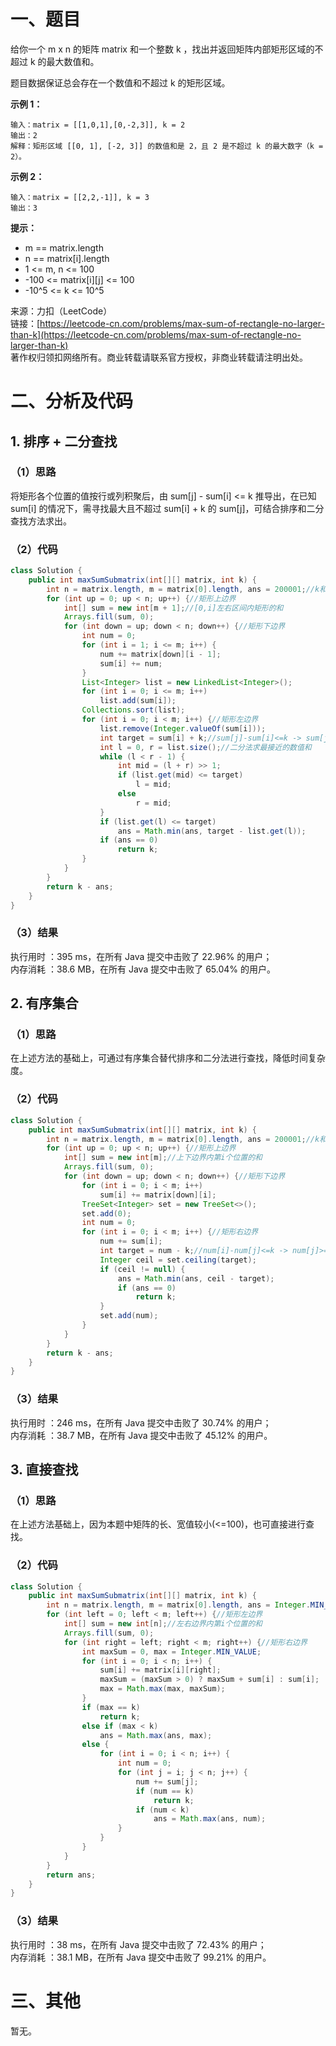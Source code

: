 # 一、题目
给你一个 m x n 的矩阵 matrix 和一个整数 k ，找出并返回矩阵内部矩形区域的不超过 k 的最大数值和。           
         
题目数据保证总会存在一个数值和不超过 k 的矩形区域。        
        
**示例 1：**      
```
输入：matrix = [[1,0,1],[0,-2,3]], k = 2
输出：2
解释：矩形区域 [[0, 1], [-2, 3]] 的数值和是 2，且 2 是不超过 k 的最大数字（k = 2）。
```
**示例 2：**      
```
输入：matrix = [[2,2,-1]], k = 3
输出：3
```
**提示：**       
- m == matrix.length
- n == matrix[i].length
- 1 <= m, n <= 100
- -100 <= matrix[i][j] <= 100
- -10^5 <= k <= 10^5
       
来源：力扣（LeetCode）      
链接：[https://leetcode-cn.com/problems/max-sum-of-rectangle-no-larger-than-k](https://leetcode-cn.com/problems/max-sum-of-rectangle-no-larger-than-k)       
著作权归领扣网络所有。商业转载请联系官方授权，非商业转载请注明出处。     
# 二、分析及代码    
## 1. 排序 + 二分查找
### （1）思路
将矩形各个位置的值按行或列积聚后，由 sum[j] - sum[i] <= k 推导出，在已知 sum[i] 的情况下，需寻找最大且不超过 sum[i] + k 的 sum[j]，可结合排序和二分查找方法求出。      
### （2）代码
```java
class Solution {
    public int maxSumSubmatrix(int[][] matrix, int k) {
        int n = matrix.length, m = matrix[0].length, ans = 200001;//k和答案差值
        for (int up = 0; up < n; up++) {//矩形上边界
            int[] sum = new int[m + 1];//[0,i]左右区间内矩形的和
            Arrays.fill(sum, 0);
            for (int down = up; down < n; down++) {//矩形下边界
                int num = 0;
                for (int i = 1; i <= m; i++) {
                    num += matrix[down][i - 1];
                    sum[i] += num;
                }
                List<Integer> list = new LinkedList<Integer>();
                for (int i = 0; i <= m; i++)
                    list.add(sum[i]);
                Collections.sort(list);
                for (int i = 0; i < m; i++) {//矩形左边界
                    list.remove(Integer.valueOf(sum[i]));
                    int target = sum[i] + k;//sum[j]-sum[i]<=k -> sum[j]<=sum[i]+k
                    int l = 0, r = list.size();//二分法求最接近的数值和
                    while (l < r - 1) {
                        int mid = (l + r) >> 1;
                        if (list.get(mid) <= target)
                            l = mid;
                        else
                            r = mid;
                    }
                    if (list.get(l) <= target)
                        ans = Math.min(ans, target - list.get(l));
                    if (ans == 0)
                        return k;
                }
            }
        }
        return k - ans;
    }
}
```
### （3）结果
执行用时 ：395 ms，在所有 Java 提交中击败了 22.96% 的用户；    
内存消耗 ：38.6 MB，在所有 Java 提交中击败了 65.04% 的用户。      
## 2. 有序集合
### （1）思路
在上述方法的基础上，可通过有序集合替代排序和二分法进行查找，降低时间复杂度。      
### （2）代码
```java
class Solution {
    public int maxSumSubmatrix(int[][] matrix, int k) {
        int n = matrix.length, m = matrix[0].length, ans = 200001;//k和答案差值
        for (int up = 0; up < n; up++) {//矩形上边界
            int[] sum = new int[m];//上下边界内第i个位置的和
            Arrays.fill(sum, 0);
            for (int down = up; down < n; down++) {//矩形下边界
                for (int i = 0; i < m; i++)
                    sum[i] += matrix[down][i];
                TreeSet<Integer> set = new TreeSet<>();
                set.add(0);
                int num = 0;
                for (int i = 0; i < m; i++) {//矩形右边界
                    num += sum[i];
                    int target = num - k;//num[i]-num[j]<=k -> num[j]>=num[i]-k
                    Integer ceil = set.ceiling(target);
                    if (ceil != null) {
                        ans = Math.min(ans, ceil - target);
                        if (ans == 0)
                            return k;
                    }
                    set.add(num);
                }
            }
        }
        return k - ans;
    }
}
```
### （3）结果
执行用时 ：246 ms，在所有 Java 提交中击败了 30.74% 的用户；    
内存消耗 ：38.7 MB，在所有 Java 提交中击败了 45.12% 的用户。      
## 3. 直接查找
### （1）思路
在上述方法基础上，因为本题中矩阵的长、宽值较小(<=100)，也可直接进行查找。      
### （2）代码
```java
class Solution {
    public int maxSumSubmatrix(int[][] matrix, int k) {
        int n = matrix.length, m = matrix[0].length, ans = Integer.MIN_VALUE;
        for (int left = 0; left < m; left++) {//矩形左边界
            int[] sum = new int[n];//左右边界内第i个位置的和
            Arrays.fill(sum, 0);
            for (int right = left; right < m; right++) {//矩形右边界
                int maxSum = 0, max = Integer.MIN_VALUE;
                for (int i = 0; i < n; i++) {
                    sum[i] += matrix[i][right];
                    maxSum = (maxSum > 0) ? maxSum + sum[i] : sum[i];
                    max = Math.max(max, maxSum);
                }
                if (max == k)
                    return k;
                else if (max < k)
                    ans = Math.max(ans, max);
                else {
                    for (int i = 0; i < n; i++) {
                        int num = 0;
                        for (int j = i; j < n; j++) {
                            num += sum[j];
                            if (num == k)
                                return k;
                            if (num < k)
                                ans = Math.max(ans, num);
                        }
                    }
                }
            }
        }
        return ans;
    }
}
```
### （3）结果
执行用时 ：38 ms，在所有 Java 提交中击败了 72.43% 的用户；    
内存消耗 ：38.1 MB，在所有 Java 提交中击败了 99.21% 的用户。      
# 三、其他
暂无。  
